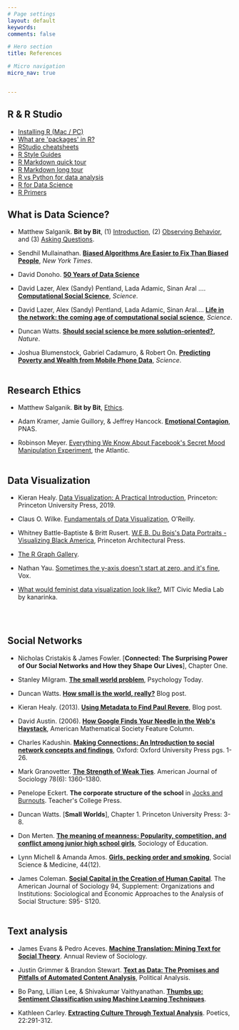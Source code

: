 ```yaml
---
# Page settings
layout: default
keywords:
comments: false

# Hero section
title: References

# Micro navigation
micro_nav: true


---
```


## R & R Studio
- [Installing R (Mac / PC)](https://htmlpreview.github.io/?https://github.com/cbail/comp_soc_undergrad/blob/master/Installing_R/Installing-R-Tutorial.html)
- [What are 'packages' in R?](http://r-pkgs.had.co.nz/intro.html)
- [RStudio cheatsheets](https://rstudio.com/resources/cheatsheets/)
- [R Style Guides](https://style.tidyverse.org/)
- [R Markdown quick tour](https://rmarkdown.rstudio.com/authoring_quick_tour.html)
- [R Markdown long tour](https://rmarkdown.rstudio.com/lesson-1.html)
- [R vs Python for data analysis](https://www.datacamp.com/community/tutorials/r-or-python-for-data-analysis)
- [R for Data Science](https://r4ds.had.co.nz/)
- [R Primers](https://rstudio.cloud/learn/primers)

  

## What is Data Science?

- Matthew Salganik. **Bit by Bit**, (1) [Introduction](https://www.bitbybitbook.com/en/1st-ed/introduction/), (2) [Observing Behavior](https://www.bitbybitbook.com/en/1st-ed/observing-behavior/), and (3) [Asking Questions](https://www.bitbybitbook.com/en/1st-ed/asking-questions/).

- Sendhil Mullainathan. [**Biased Algorithms Are Easier to Fix Than Biased People**](https://www.nytimes.com/2019/12/06/business/algorithm-bias-fix.html), *New York Times*.

- David Donoho. [**50 Years of Data Science**](https://courses.csail.mit.edu/18.337/2015/docs/50YearsDataScience.pdf)

- David Lazer, Alex (Sandy) Pentland, Lada Adamic, Sinan Aral .... [**Computational Social Science**](https://science.sciencemag.org/content/323/5915/721), *Science*.

- David Lazer, Alex (Sandy) Pentland, Lada Adamic, Sinan Aral.... [**Life in the network: the coming age of computational social science**](https://www.ncbi.nlm.nih.gov/pmc/articles/PMC2745217/), *Science*.

- Duncan Watts. [**Should social science be more solution-oriented?**](https://www.nature.com/articles/s41562-016-0015), *Nature*.

- Joshua Blumenstock, Gabriel Cadamuro, & Robert On. [**Predicting Poverty and Wealth from Mobile Phone Data**](https://science.sciencemag.org/content/350/6264/1073), *Science*.
<br/><br/>

## Research Ethics

- Matthew Salganik. **Bit by Bit**, [Ethics](https://www.bitbybitbook.com/en/1st-ed/ethics/).

- Adam Kramer, Jamie Guillory, & Jeffrey Hancock. [**Emotional Contagion**](https://www.pnas.org/content/111/24/8788), PNAS.

- Robinson Meyer. [Everything We Know About Facebook's Secret Mood Manipulation Experiment](https://www.theatlantic.com/technology/archive/2014/06/everything-we-know-about-facebooks-secret-mood-manipulation-experiment/373648/), the Atlantic.
<br/><br/>


## Data Visualization

- Kieran Healy. [Data Visualization: A Practical Introduction](http://socviz.co/), Princeton: Princeton University Press, 2019.

- Claus O. Wilke. [Fundamentals of Data Visualization](https://serialmentor.com/dataviz/), O'Reilly.

- Whitney Battle-Baptiste & Britt Rusert. [W.E.B. Du Bois's Data Portraits - Visualizing Black America](https://www.papress.com/html/product.details.dna?isbn=9781616897062), Princeton Architectural Press.

- [The R Graph Gallery](https://www.r-graph-gallery.com/).

- Nathan Yau. [Sometimes the y-axis doesn't start at zero, and it's fine](https://flowingdata.com/2015/11/23/sometimes-the-y-axis-doesnt-start-at-zero-and-its-fine/), Vox.

-  [What would feminist data visualization look like?](https://civic.mit.edu/2015/12/01/feminist-data-visualization/), MIT Civic Media Lab by kanarinka.
  
  
  
<br/><br/>

## Social Networks

- Nicholas Cristakis & James Fowler. [**Connected: The Surprising Power of Our Social Networks and How they Shape Our Lives**], Chapter One.

- Stanley Milgram. [**The small world problem**](http://snap.stanford.edu/class/cs224w-readings/milgram67smallworld.pdf), Psychology Today.

- Duncan Watts. [**How small is the world, really?**](https://medium.com/@duncanjwatts/how-small-is-the-world-really-736fa21808ba) Blog post.

- Kieran Healy. (2013). [**Using Metadata to Find Paul Revere**](https://kieranhealy.org/blog/archives/2013/06/09/using-metadata-to-find-paul-revere/), Blog post.

- David Austin. (2006). [**How Google Finds Your Needle in the Web's Haystack**](http://www.ams.org/publicoutreach/feature-column/fcarc-pagerank), 
American Mathematical Society Feature Column.

- Charles Kadushin. [**Making Connections: An Introduction to social network concepts and findings**](https://www.amazon.com/Understanding-Social-Networks-Theories-Concepts/dp/0195379470), Oxford: Oxford University Press pgs. 1-26.

- Mark Granovetter. [**The Strength of Weak Ties**](https://www.jstor.org/stable/2776392?seq=1). American Journal of Sociology 78(6): 1360-1380.

- Penelope Eckert. **The corporate structure of the school** in [Jocks and Burnouts](https://www.amazon.com/Jocks-Burnouts-Social-Categories-Identity/dp/0807729639). Teacher's College Press.

- Duncan Watts. [**Small Worlds**], Chapter 1. Princeton University Press: 3-8.

- Don Merten. [**The meaning of meanness: Popularity, competition, and conflict among junior high school girls**](https://www.jstor.org/stable/pdf/2673207.pdf?seq=1), Sociology of Education.

- Lynn Michell & Amanda Amos. [**Girls, pecking order and smoking**](https://www.ncbi.nlm.nih.gov/pubmed/9194247), Social Science & Medicine, 44(12).

- James Coleman. [**Social Capital in the Creation of Human Capital**](https://www.jstor.org/stable/2780243?seq=1). The American Journal of Sociology 94, Supplement: Organizations and Institutions: Sociological and Economic Approaches to the Analysis of Social Structure: S95- S120.
<br/><br/>


## Text analysis

- James Evans & Pedro Aceves. [**Machine Translation: Mining Text for Social Theory**](https://www.annualreviews.org/doi/abs/10.1146/annurev-soc-081715-074206). Annual Review of Sociology.

- Justin Grimmer & Brandon Stewart. [**Text as Data: The Promises and Pitfalls of Automated Content Analysis**](https://www.cambridge.org/core/journals/political-analysis/article/text-as-data-the-promise-and-pitfalls-of-automatic-content-analysis-methods-for-political-texts/F7AAC8B2909441603FEB25C156448F200), Political Analysis.

- Bo Pang, Lillian Lee, & Shivakumar Vaithyanathan. [**Thumbs up: Sentiment Classification using Machine Learning Techniques**](https://www.aclweb.org/anthology/W02-1011/).

- Kathleen Carley. [**Extracting Culture Through Textual Analysis**](https://www.sciencedirect.com/science/article/abs/pii/0304422X94900116). Poetics, 22:291-312.

